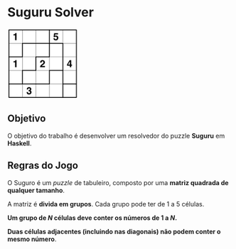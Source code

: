 # Suguru Solver

![Tabuleiro](imgs/suguru_1.png)

## Objetivo

O objetivo do trabalho é desenvolver um resolvedor do puzzle **Suguru** em **Haskell**.

## Regras do Jogo

O Suguro é um *puzzle* de tabuleiro, composto por uma **matriz quadrada de qualquer tamanho**.

A matriz é **divida em grupos**. Cada grupo pode ter de 1 a 5 células.

**Um grupo de *N* células deve conter os números de 1 a *N*.**

**Duas células adjacentes (incluindo nas diagonais) não podem conter o mesmo número**.
